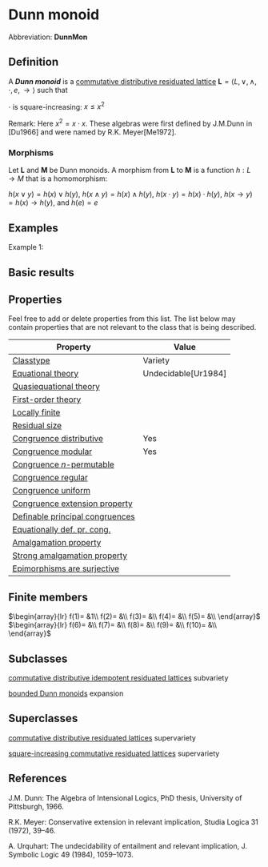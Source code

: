 # Dunn monoid

Abbreviation: **DunnMon**

## Definition
A ***Dunn monoid*** is a [commutative distributive residuated lattice](commutative_distributive_residuated_lattices.md) $\mathbf{L}=\langle L, \vee, \wedge, \cdot, e, \to \rangle$ such that


$\cdot$ is square-increasing:  $x\le x^2$


Remark: Here $x^2=x\cdot x$. These algebras were first defined by J.M.Dunn in [Du1966] and were named by R.K. Meyer[Me1972].

### Morphisms
Let $\mathbf{L}$ and $\mathbf{M}$ be Dunn monoids. A
morphism from $\mathbf{L}$ to $\mathbf{M}$ is a function $h:L\rightarrow M$
that is a homomorphism: 

$h(x\vee y)=h(x)\vee h(y)$, $h(x\wedge y)=h(x)\wedge h(y)$,
$h(x\cdot y)=h(x)\cdot h(y)$, $h(x\to y)=h(x)\to h(y)$, and $h(e)=e$

## Examples
Example 1: 

## Basic results


## Properties
Feel free to add or delete properties from this list. The list below may contain properties that are not relevant to the class that is being described.



|Property|Value|
|---|---|
|[Classtype](classtype.md)                        | Variety |
|[Equational theory](equational_theory.md)                | Undecidable[Ur1984] |
|[Quasiequational theory](quasiequational_theory.md)           | |
|[First-order theory](first-order_theory.md)               | |
|[Locally finite](locally_finite.md)                   | |
|[Residual size](residual_size.md)                    | |
|[Congruence distributive](congruence_distributive.md)          | Yes |
|[Congruence modular](congruence_modular.md)               | Yes |
|[Congruence $n$-permutable](congruence_$n$-permutable.md)        | |
|[Congruence regular](congruence_regular.md)               | |
|[Congruence uniform](congruence_uniform.md)               | |
|[Congruence extension property](congruence_extension_property.md)    | |
|[Definable principal congruences](definable_principal_congruences.md)  | |
|[Equationally def. pr. cong.](equationally_def._pr._cong..md)      | |
|[Amalgamation property](amalgamation_property.md)            | |
|[Strong amalgamation property](strong_amalgamation_property.md)     | |
|[Epimorphisms are surjective](epimorphisms_are_surjective.md)      | |

## Finite members

$\begin{array}{lr}
  f(1)= &1\\
  f(2)= &\\
  f(3)= &\\
  f(4)= &\\
  f(5)= &\\
\end{array}$     
$\begin{array}{lr}
  f(6)= &\\
  f(7)= &\\
  f(8)= &\\
  f(9)= &\\
  f(10)= &\\
\end{array}$


## Subclasses
[commutative distributive idempotent residuated lattices](commutative_distributive_idempotent_residuated_lattices.md) subvariety

[bounded Dunn monoids](bounded_dunn_monoids.md) expansion


## Superclasses
[commutative distributive residuated lattices](commutative_distributive_residuated_lattices.md) supervariety

[square-increasing commutative residuated lattices](square-increasing_commutative_residuated_lattices.md) supervariety


## References


J.M. Dunn: The Algebra of Intensional Logics, PhD thesis, University of Pittsburgh, 1966.


R.K. Meyer: Conservative extension in relevant implication, Studia Logica 31 (1972), 39–46.


A. Urquhart: The undecidability of entailment and relevant implication, J. Symbolic Logic 49 (1984), 1059–1073.



